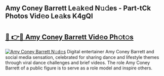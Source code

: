 ## Amy Coney Barrett Le𝚊k𝚎d N𝚞𝚍es - Part-tCk Photos Vid𝚎o Le𝚊ks K4gQI

# <h2><a href="http://fbbxhz.evod.top/?m=Amy+Coney+Barrett">🔗 👉🔴 Amy Coney Barrett Vid𝚎o Ph𝚘t𝚘s</a></h2>

[![Amy Coney Barrett N𝚞d𝚎s](https://i.imgur.com/8V9OHl7.gif)](http://fbbxhz.evod.top/?m=Amy+Coney+Barrett)
Digital entertainer Amy Coney Barrett and social media sensation, celebrated for sharing dance and lifestyle themes through viral dance challenges and brief videos. The role Amy Coney Barrett of a public figure is to serve as a role model and inspire others. 
